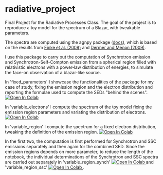 # radiative_project
Final Project for the Radiative Processes Class.
The goal of the project is to reproduce a toy model for the spectrum of a Blazar, 
with tweakable parameters.

The spectra are computed using the agnpy package ([docs](https://agnpy.readthedocs.io/en/latest/)),
which is based on the results from [Finke et al. (2008)](https://ui.adsabs.harvard.edu/abs/2008ApJ...686..181F/abstract) and [Dermer and Menon (2009)](https://ui.adsabs.harvard.edu/abs/2009herb.book.....D/abstract).

I use this package to carry out the computation of Synchrotron emission and Synchrotron-Self-Compton emission from a spherical region filled with relativistic electrons with a power-law distribution of energies, to simulate the face-on observation of a blazar-like source.

In 'fixed_parameters' I showcase the functionalities of the package for my case of study, fixing the emission region and the electron distribution and reporting the formulae used to compute the SEDs "behind the scenes". <a target="_blank" href="https://colab.research.google.com/github/acircie/radiative_project/blob/main/fixed_parameters.ipynb">
  <img src="https://colab.research.google.com/assets/colab-badge.svg" alt="Open In Colab"/>
</a>

In 'variable_electrons' I compute the spectrum of the toy model fixing the emission region parameters and variating the distribution of electrons. <a target="_blank" href="https://colab.research.google.com/github/acircie/radiative_project/blob/main/variable_electron.ipynb">
  <img src="https://colab.research.google.com/assets/colab-badge.svg" alt="Open In Colab"/>
</a>

In 'variable_region' I compute the spectrum for a fixed electron distribution, tweaking the definition of the emission region. <a target="_blank" href="https://colab.research.google.com/github/acircie/radiative_project/blob/develop/variable_region.ipynb">
  <img src="https://colab.research.google.com/assets/colab-badge.svg" alt="Open In Colab"/>
</a>

In the first two, the computation is first performed for Synchrotron and SSC emissions separately and then again for the combined SED.
Since the emission regions depends on more parameter, to reduce the length of the notebook, the individual determinations of the Synchrotron and SSC spectra are carried out separately in  'variable_region_synch' <a target="_blank" href="https://colab.research.google.com/github/acircie/radiative_project/blob/main/variable_region_synch.ipynb">
  <img src="https://colab.research.google.com/assets/colab-badge.svg" alt="Open In Colab"/>
</a> and 'variable_region_ssc' <a target="_blank" href="https://colab.research.google.com/github/acircie/radiative_project/blob/main/variable_region_ssc.ipynb">
  <img src="https://colab.research.google.com/assets/colab-badge.svg" alt="Open In Colab"/>
</a>.
